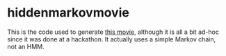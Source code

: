hiddenmarkovmovie
=================

This is the code used to generate [this movie](https://vimeo.com/57761586), although it is all a bit ad-hoc since it was done at a hackathon.
It actually uses a simple Markov chain, not an HMM. 
